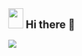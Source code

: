 ## <img width="30" height="40" src="https://encrypted-tbn0.gstatic.com/images?q=tbn:ANd9GcTP-U0lkLcSc0NJYa1IV_toRTx3XE2YIN9Jrw&usqp=CAU"/> Hi there 👋

<a href="https://www.linkedin.com/in/phelip-roberto/"  target="_blank" >
  <img src="https://img.shields.io/badge/LinkedIn-0077B5?style=for-the-badge&logo=linkedin&logoColor=white"/>
</a>

<!--
**phelip-roberto/phelip-roberto** is a ✨ _special_ ✨ repository because its `README.md` (this file) appears on your GitHub profile.

Here are some ideas to get you started:

- 🔭 I’m currently working on ...
- 🌱 I’m currently learning ...
- 👯 I’m looking to collaborate on ...
- 🤔 I’m looking for help with ...
- 💬 Ask me about ...
- 📫 How to reach me: ...
- 😄 Pronouns: ...
- ⚡ Fun fact: ...
-->
